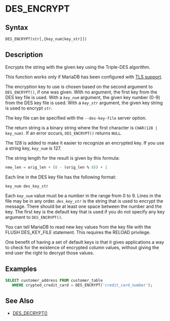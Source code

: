 # DES_ENCRYPT

## Syntax

```sql
DES_ENCRYPT(str[,{key_num|key_str}])
```

## Description

Encrypts the string with the given key using the Triple-DES algorithm.

This function works only if MariaDB has been configured with [TLS support](/mariadb-administration/user-server-security/securing-mariadb/securing-mariadb-encryption/data-in-transit-encryption/secure-connections-overview).

The encryption key to use is chosen based on the second argument to
`DES_ENCRYPT()`, if one was given. With no argument, the first key from
the DES key file is used. With a <em>`key_num`</em> argument, the given key 
number (0-9) from the DES key file is used. With a <em>`key_str`</em> argument,
the given key string is used to encrypt <em>`str`</em>.

The key file can be specified with the `--des-key-file` server option.

The return string is a binary string where the first character is 
`CHAR(128 | key_num)`. If an error occurs, `DES_ENCRYPT()` returns `NULL`.

The 128 is added to make it easier to recognize an encrypted key. If
you use a string key, <em>`key_num`</em> is 127.

The string length for the result is given by this formula:

```sql
new_len = orig_len + (8 - (orig_len % 8)) + 1
```

Each line in the DES key file has the following format:

```sql
key_num des_key_str
```

Each <em>`key_num`</em> value must be a number in the range from 0 to 9. Lines in
the file may be in any order. <em>`des_key_str`</em> is the string that is used
to encrypt the message. There should be at least one space between the
number and the key. The first key is the default key that is used if
you do not specify any key argument to `DES_ENCRYPT()`.

You can tell MariaDB to read new key values from the key file with the
FLUSH DES_KEY_FILE statement. This requires the RELOAD privilege.

One benefit of having a set of default keys is that it gives
applications a way to check for the existence of encrypted column
values, without giving the end user the right to decrypt those values.

## Examples

```sql
SELECT customer_address FROM customer_table 
   WHERE crypted_credit_card = DES_ENCRYPT('credit_card_number');
```

## See Also

- [DES_DECRYPT()](/built-in-functions/secondary-functions/encryption-hashing-and-compression-functions/des_decrypt)